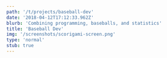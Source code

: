 ```yaml
---
path: '/t/projects/baseball-dev'
date: '2018-04-12T17:12:33.962Z'
blurb: 'Combining programming, baseballs, and statistics'
title: 'Baseball Dev'
img: '/screenshots/scorigami-screen.png'
type: 'normal'
stub: true
---
```

